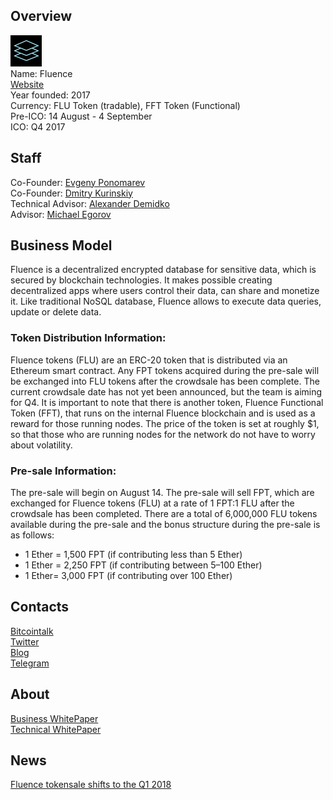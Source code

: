 ## Overview
![logo](../projects/logo/fluence.png)  
Name: Fluence  
[Website](https://fluence.ai/)  
Year founded: 2017   
Currency: FLU Token (tradable), FFT Token (Functional)   
Pre-ICO: 14 August - 4 September  
ICO: Q4 2017  
## Staff
Co-Founder: [Evgeny Ponomarev](../people/evgeny_ponomarev.md)  
Co-Founder: [Dmitry Kurinskiy](../people/dmitry_kurinskiy.md)  
Technical Advisor: [Alexander Demidko](../people/alexander_demidko.md)  
Advisor: [Michael Egorov](../people/michael_egorov.md)  
## Business Model
Fluence is a decentralized encrypted database for sensitive data, which is secured by blockchain technologies. It makes possible creating decentralized apps where users control their data, can share and monetize it. Like traditional NoSQL database, Fluence allows to execute data queries, update or delete data.  
### Token Distribution Information:  
Fluence tokens (FLU) are an ERC-20 token that is distributed via an Ethereum smart contract. Any FPT tokens acquired during the pre-sale will be exchanged into FLU tokens after the crowdsale has been complete. The current crowdsale date has not yet been announced, but the team is aiming for Q4.
It is important to note that there is another token, Fluence Functional Token (FFT), that runs on the internal Fluence blockchain and is used as a reward for those running nodes. The price of the token is set at roughly $1, so that those who are running nodes for the network do not have to worry about volatility.  
### Pre-sale Information:  
The pre-sale will begin on August 14. The pre-sale will sell FPT, which are exchanged for Fluence tokens (FLU) at a rate of 1 FPT:1 FLU after the crowdsale has been completed.
There are a total of 6,000,000 FLU tokens available during the pre-sale and the bonus structure during the pre-sale is as follows:
* 1 Ether = 1,500 FPT (if contributing less than 5 Ether)  
* 1 Ether = 2,250 FPT (if contributing between 5–100 Ether)  
* 1 Ether= 3,000 FPT (if contributing over 100 Ether)  
## Contacts
[Bitcointalk](https://bitcointalk.org/index.php?topic=2060630.0)    
[Twitter](https://twitter.com/@FluenceAI)    
[Blog](https://blog.fluence.ai/)    
[Telegram](https://t.me/FluenceAI)  
## About
[Business WhitePaper](https://drive.google.com/file/d/0B07gyODhPstQWjVLMlkyVjRZVE0/view)  
[Technical WhitePaper](https://drive.google.com/file/d/0B07gyODhPstQNzFoZHBoVFdyMzA/view)
## News
[Fluence tokensale shifts to the Q1 2018](../news/fluence_11-10-17.md)
